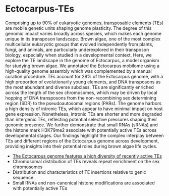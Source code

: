 # Ectocarpus-TEs

Comprising up to 90% of eukaryotic genomes, transposable elements (TEs) are mobile genetic units shaping genome plasticity. The degree of this genomic impact varies broadly across species, which makes each genome unique in its transposon landscape. Brown algae, one of the most complex multicellular eukaryotic groups that evolved independently from plants, fungi, and animals, are particularly underexplored in their transposon biology, especially when studied in a developmental context. 
Here, we explore the TE landscape in the genome of Ectocarpus, a model organism for studying brown algae. We annotated the Ectocarpus mobilome using a high-quality genome assembly which was complemented by a manual curation procedure. TEs account for 28% of the Ectocarpus genome, with a high proportion of evolutionarily young elements, and DNA transposons as the most abundant and diverse subclass. TEs are significantly enriched across the length of the sex chromosomes, which may be driven by local hopping of DNA transposons from the non-recombining sex determining region (SDR) to the pseudoautosomal regions (PARs). The genome harbors a high density of intronic TEs, which appear to have minimal impact on host gene expression. Nonetheless, intronic TEs are shorter and more degraded than intergenic TEs, reflecting potential selective pressures shaping their genomic presence. We further demonstrate that small RNAs (sRNAs) and the histone mark H3K79me2 associate with potentially active TEs across developmental stages. 
Our findings highlight the complex interplay between TEs and different regions of the Ectocarpus genome across development, providing insights into their potential roles during brown algae life cycles.

- [The Ectocarpus genome features a high diversity of recently active TEs]()
- Chromosomal distribution of TEs reveals repeat enrichment on the sex chromosomes 
- Distribution and characteristics of TE insertions relative to genic sequence
- Small RNAs and non-canonical histone modifications are associated with potentially active TEs
